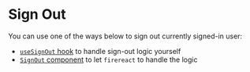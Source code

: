 # Sign Out

You can use one of the ways below to sign out currently signed-in user:

 - [`useSignOut` hook](../hooks/useSignOut.md) to handle sign-out logic yourself
 - [`SignOut` component](../components/SignOut.md) to let `firereact` to handle the logic